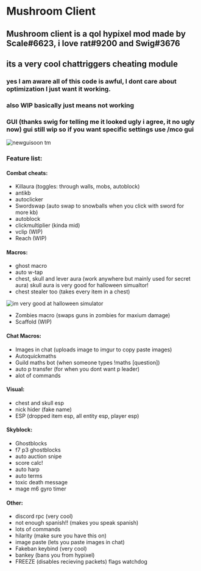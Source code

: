 # Mushroom Client

## Mushroom client is a qol hypixel mod made by Scale#6623, i love rat#9200 and Swig#3676
## its a very cool chattriggers cheating module
### yes I am aware all of this code is awful, I dont care about optimization I just want it working.
### also WIP basically just means not working
### GUI (thanks swig for telling me it looked ugly i agree, it no ugly now) gui still wip so if you want specific settings use /mco gui
![newguisoon tm](https://i.imgur.com/kjp5sQq.jpg)
### Feature list: 

#### Combat cheats:
- Killaura (toggles: through walls, mobs, autoblock)
- antikb
- autoclicker
- Swordswap (auto swap to snowballs when you click with sword for more kb)
- autoblock
- clickmultiplier (kinda mid)
- vclip (WIP)
- Reach (WIP)
#### Macros:
- ghost macro
- auto w-tap 
- chest, skull and lever aura (work anywhere but mainly used for secret aura)
skull aura is very good for halloween simualtor!
- chest stealer too (takes every item in a chest)
 
![im very good at halloween simulator](https://cdn.discordapp.com/attachments/865636628318912522/1038930195962400848/halloween_simulator.png)

- Zombies macro (swaps guns in zombies for maxium damage)
- Scaffold (WIP)
#### Chat Macros:
- Images in chat (uploads image to imgur to copy paste images)
- Autoquickmaths 
- Guild maths bot (when someone types !maths [question])
- auto p transfer (for when you dont want p leader)
- alot of commands
#### Visual:
- chest and skull esp 
- nick hider (fake name)
- ESP (dropped item esp, all entity esp, player esp)
#### Skyblock:
- Ghostblocks
- f7 p3 ghostblocks
- auto auction snipe
- score calc!
- auto harp
- auto terms
- toxic death message
- mage m6 gyro timer
#### Other:
- discord rpc (very cool)
- not enough spanish!! (makes you speak spanish)
- lots of commands
- hilarity (make sure you have this on)
- image paste (lets you paste images in chat)
- Fakeban keybind (very cool)
- bankey (bans you from hypixel)
- FREEZE (disables recieving packets) flags watchdog
